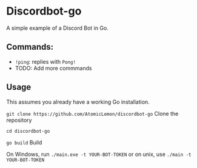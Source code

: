 # Discordbot-go
A simple example of a Discord Bot in Go.


## Commands:

* `!ping`: replies with `Pong!`
* TODO: Add more commmands


## Usage

This assumes you already have a working Go installation.

`git clone https://github.com/AtomicLemon/discordbot-go` Clone the repository

`cd discordbot-go`

`go build` Build

On Windows, run `./main.exe -t YOUR-BOT-TOKEN` or on unix, use `./main -t YOUR-BOT-TOKEN`
